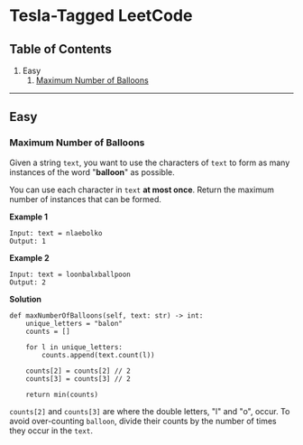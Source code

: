 # Tesla-Tagged LeetCode
## Table of Contents
1. Easy
   1. [Maximum Number of Balloons](#maximum-number-of-balloons)

---
## Easy
### Maximum Number of Balloons
Given a string `text`, you want to use the characters of `text` to form as many instances of the word "**balloon**" as possible.

You can use each character in `text` **at most once**. Return the maximum number of instances that can be formed.

**Example 1**
```text
Input: text = nlaebolko
Output: 1
```

**Example 2**
```text
Input: text = loonbalxballpoon
Output: 2
```

**Solution**
```
def maxNumberOfBalloons(self, text: str) -> int:
    unique_letters = "balon"
    counts = []
    
    for l in unique_letters:
        counts.append(text.count(l))
        
    counts[2] = counts[2] // 2
    counts[3] = counts[3] // 2
    
    return min(counts)
```
`counts[2]` and `counts[3]` are where the double letters, "l" and "o", occur. To avoid over-counting `balloon`, divide their counts by the number of times they occur in the `text`.